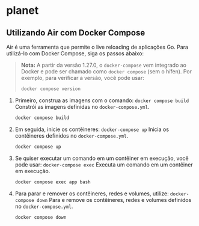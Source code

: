 # planet


## Utilizando Air com Docker Compose

Air é uma ferramenta que permite o live reloading de aplicações Go. Para utilizá-lo com Docker Compose, siga os passos abaixo:

> **Nota:** A partir da versão 1.27.0, o `docker-compose` vem integrado ao Docker e pode ser chamado como `docker compose` (sem o hífen). Por exemplo, para verificar a versão, você pode usar:
> ```sh
> docker compose version
> ```


1. Primeiro, construa as imagens com o comando:
`docker compose build`
Constrói as imagens definidas no `docker-compose.yml`.
    ```sh
    docker compose build
    ```

2. Em seguida, inicie os contêineres:
`docker-compose up`
Inicia os contêineres definidos no `docker-compose.yml`.
    ```sh
    docker compose up
    ```

3. Se quiser executar um comando em um contêiner em execução, você pode usar:
`docker-compose exec`
Executa um comando em um contêiner em execução.
    ```sh
    docker compose exec app bash
    ```

4. Para parar e remover os contêineres, redes e volumes, utilize:
`docker-compose down`
Para e remove os contêineres, redes e volumes definidos no `docker-compose.yml`.
    ```sh
    docker compose down
    ```

